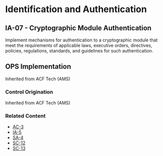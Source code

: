 # Identification and Authentication
## IA-07 - Cryptographic Module Authentication

Implement mechanisms for authentication to a cryptographic module that meet the requirements of applicable laws, executive orders, directives, policies, regulations, standards, and guidelines for such authentication.

## OPS Implementation

Inherited from ACF Tech (AMS)

### Control Origination

Inherited from ACF Tech (AMS)

### Related Content

* [AC-3](../ac/ac-03.md)
* [IA-5](../ia/ia-05.md)
* [SA-4](../sa/sa-04.md)
* [SC-12](../sc/sc-12.md)
* [SC-13](../sc/sc-13.md)
